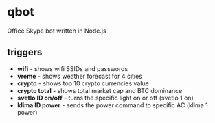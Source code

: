 # qbot
Office Skype bot written in Node.js

## triggers
- **wifi** - shows wifi SSIDs and passwords
- **vreme** - shows weather forecast for 4 cities
- **crypto** - shows top 10 crypto currencies value
- **crypto total** - shows total market cap and BTC dominance
- **svetlo ID on/off** - turns the specific light on or off (svetlo 1 on)
- **klima ID power** - sends the power command to specific AC (klima 1 power)

